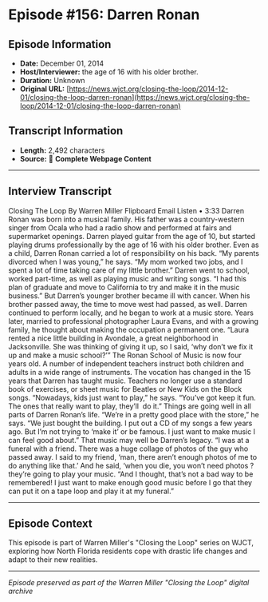 # Episode #156: Darren Ronan



## Episode Information

- **Date:** December 01, 2014
- **Host/Interviewer:** the age of 16 with his older brother.
- **Duration:** Unknown
- **Original URL:** [https://news.wjct.org/closing-the-loop/2014-12-01/closing-the-loop-darren-ronan](https://news.wjct.org/closing-the-loop/2014-12-01/closing-the-loop-darren-ronan)

## Transcript Information

- **Length:** 2,492 characters
- **Source:** 📝 **Complete Webpage Content**

---

## Interview Transcript

Closing The Loop
By
Warren Miller
Flipboard
Email
Listen
•
3:33
Darren Ronan was born into a musical family. His father was a country-western singer from Ocala who had a radio show and performed at fairs and supermarket openings. Darren played guitar from the age of 10, but started playing drums professionally by the age of 16 with his older brother.
Even as a child, Darren Ronan carried a lot of responsibility on his back.
“My parents divorced when I was young,” he says. “My mom worked two jobs, and I spent a lot of time taking care of my little brother.”
Darren went to school, worked part-time, as well as playing music and writing songs.
“I had this plan of graduate and move to California to try and make it in the music business.”
But Darren’s younger brother became ill with cancer. When his brother passed away, the time to move west had passed, as well. Darren continued to perform locally, and he began to work at a music store. Years later, married to professional photographer Laura Evans, and with a growing family, he thought about making the occupation a permanent one.
“Laura rented a nice little building in Avondale, a great neighborhood in Jacksonville. She was thinking of giving it up, so I said, ‘why don’t we fix it up and make a music school?’”
The Ronan School of Music is now four years old. A number of independent teachers instruct both children and adults in a wide range of instruments.
The vocation has changed in the 15 years that Darren has taught music. Teachers no longer use a standard book of exercises, or sheet music for Beatles or New Kids on the Block songs.
“Nowadays, kids just want to play,” he says. “You’ve got keep it fun. The ones that really want to play, they’ll  do it.”
Things are going well in all parts of Darren Ronan’s life.
“We’re in a pretty good place with the store,” he says. “We just bought the building. I put out a CD of my songs a few years ago. But I’m not trying to ‘make it’ or be famous. I just want to make music I can feel good about.”
That music may well be Darren’s legacy.
“I was at a funeral with a friend. There was a huge collage of photos of the guy who passed away. I said to my friend, ‘man, there aren’t enough photos of me to do anything like that.’ And he said, ‘when you die, you won’t need photos ? they’re going to play your music.
“And I thought, that’s not a bad way to be remembered! I just want to make enough good music before I go that they can put it on a tape loop and play it at my funeral.”

---

## Episode Context

This episode is part of Warren Miller's "Closing the Loop" series on WJCT, exploring how North Florida residents cope with drastic life changes and adapt to their new realities.



---

*Episode preserved as part of the Warren Miller "Closing the Loop" digital archive*
